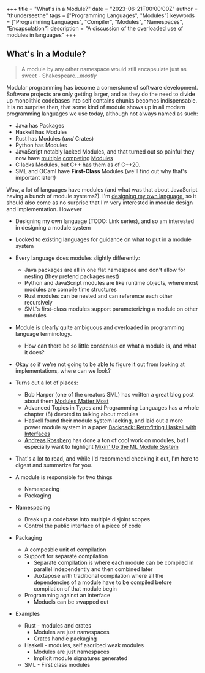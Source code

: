 +++
title = "What's in a Module?"
date = "2023-06-21T00:00:00Z"
author = "thunderseethe"
tags = ["Programming Languages", "Modules"]
keywords = ["Programming Languages", "Compiler", "Modules", "Namespaces", "Encapsulation"]
description = "A discussion of the overloaded use of modules in languages"
+++

## What's in a Module?

> A module by any other namespace would still encapsulate just as sweet
>                  - Shakespeare..._mostly_

Modular programming has become a cornerstone of software development. Software projects are only getting larger, and as they do the need to divide up monolithic codebases into self contains chunks becomes indispensable. It is no surprise then, that some kind of module shows up in all modern programming languages we use today, although not always named as such:

  * Java has Packages
  * Haskell has Modules
  * Rust has Modules (_and_ Crates)
  * Python has Modules
  * JavaScript notably lacked Modules, and that turned out so painful they now have [multiple](https://requirejs.org/) [competing](https://github.com/amdjs/amdjs-api/blob/master/AMD.md) [Modules](https://en.wikipedia.org/wiki/CommonJS)
  * C lacks Modules, but C++ has them as of C++20.
  * SML and OCaml have **First-Class** Modules (we'll find out why that's important later!)

Wow, a lot of languages have modules (and what was that about JavaScript having a bunch of module systems?). I'm [designing my own language](series/making-a-language/), so it should also come as no surprise that I'm very interested in module design and implementation. However 

* Designing my own language (TODO: Link series), and so am interested in designing a module system
* Looked to existing languages for guidance on what to put in a module system
* Every language does modules slightly differently:
    * Java packages are all in one flat namespace and don't allow for nesting (they pretend packages nest)
    * Python and JavaScript modules are like runtime objects, where most modules are compile time structures
    * Rust modules can be nested and can reference each other recursively
    * SML's first-class modules support parameterizing a module on other modules

* Module is clearly quite ambiguous and overloaded in programming language terminology.
    * How can there be so little consensus on what a module is, and what it does?
* Okay so if we're not going to be able to figure it out from looking at implementations, where can we look?
* Turns out a lot of places:
  * Bob Harper (one of the creators SML) has written a great blog post about them [Modules Matter Most](https://existentialtype.wordpress.com/2011/04/16/modules-matter-most/)
  * Advanced Topics in Types and Programming Languages has a whole chapter (8) devoted to talking about modules
  * Haskell found their module system lacking, and laid out a more power module system in a paper [Backpack: Retrofitting Haskell with Interfaces
](https://plv.mpi-sws.org/backpack/)
  * [Andreas Rossberg](https://people.mpi-sws.org/~rossberg/) has done a ton of cool work on modules, but I especially want to highlight [Mixin' Up the ML Module System](https://people.mpi-sws.org/~rossberg/mixml/)

* That's a lot to read, and while I'd recommend checking it out, I'm here to digest and summarize for you.
* A module is responsible for two things
    * Namespacing
    * Packaging
* Namespacing
    * Break up a codebase into multiple disjoint scopes
    * Control the public interface of a piece of code
* Packaging
    * A composble unit of compilation
    * Support for separate compilation
        * Separate compilation is where each module can be compiled in parallel independently and then combined later
        * Juxtapose with traditional compilation where all the dependencies of a module have to be compiled before compilation of that module begin
    * Programming against an interface
        * Moduels can be swapped out 
* Examples
    * Rust - modules and crates
        * Modules are just namespaces
        * Crates handle packaging
    * Haskell - modules, self ascribed weak modules
        * Modules are just namespaces
        * Implicit module signatures generated
    * SML - First class modules

